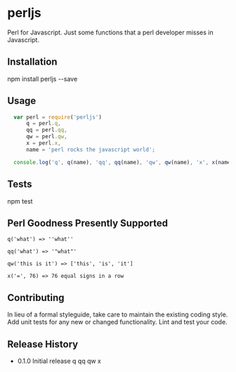perljs
======

Perl for Javascript. Just some functions that a perl developer misses in Javascript.

## Installation

  npm install perljs --save

## Usage

```javascript
  var perl = require('perljs')
      q = perl.q,
      qq = perl.qq,
      qw = perl.qw,
      x = perl.x,
      name = 'perl rocks the javascript world';

  console.log('q', q(name), 'qq', qq(name), 'qw', qw(name), 'x', x(name + '\n', 3));
```

## Tests

  npm test

## Perl Goodness Presently Supported

	q('what') => ''what''

	qq('what') => '"what"'

	qw('this is it') => ['this', 'is', 'it']

	x('=', 76) => 76 equal signs in a row

## Contributing

In lieu of a formal styleguide, take care to maintain the existing coding style.
Add unit tests for any new or changed functionality. Lint and test your code.

## Release History

* 0.1.0 Initial release q qq qw x
